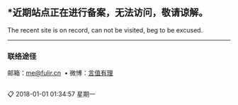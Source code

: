 ## \*近期站点正在进行备案，无法访问，敬请谅解。

The recent site is on record, can not be visited, beg to be excused.
  
------------

### 联络途径

邮箱：<a href="mailto:me@fulir.cn" target="_blank">me@fulir.cn</a>  •  微博：<a href="https://weibo.com/fulir" target="_blank">言值有理</a>

```markdown
```
:clipboard: 2018-01-01 01:34:57 星期一
